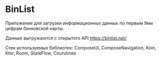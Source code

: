 # BinList
Приложение для загрузки информационных данных по первым 9ми цифрам банковской карты.

Данные выгружаются с открытого API https://binlist.net/ 

Стек используемых библиотек: ComposeUI, ComposeNavigation, Koin, Ktor, Room, StateFlow, Courutines
